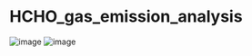 # HCHO_gas_emission_analysis
![image](https://github.com/Vihindi/HCHO_gas_emission_analysis/assets/108913016/8b02910b-d3a4-4b0d-b060-96a2b475da93)
![image](https://github.com/Vihindi/HCHO_gas_emission_analysis/assets/108913016/386162c8-be0a-497c-9815-892ee4289da6)
